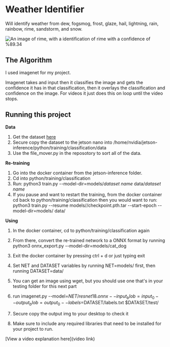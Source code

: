 # Weather Identifier

 Will identify weather from dew, fogsmog, frost, glaze, hail, lightning, rain, rainbow, rime,  sandstorm, and snow.

![An image of rime, with a identification of rime with a confidence of %89.34](file:///C:/Users/Windows/Desktop/weather_test_1.jpg)

## The Algorithm

I used imagenet for my project.

Imagenet takes and input then it classifies the image and gets the confidence it has in that classification, then it overlays the classification and confidence on the image. For videos it just does this on loop until the video stops.


## Running this project

**Data**
 1. Get the dataset [here](https://www.kaggle.com/datasets/jehanbhathena/weather-dataset/discussion)
 2. Secure copy the dataset to the jetson nano into /home/nvidia/jetson-inference/python/training/classification/data
 3. Use the file_mover.py in the reposotory to sort all of the data.

**Re-training**
 1. Go into the docker container from the jetson-inference folder.
 2. Cd into python/training/classification
 3. Run: python3 train.py --model-dir=models/_dataset name_ data/_dataset name_
 4. If you pause and want to restart the training, from the docker container cd back to
 python/training/classification then you would want to run:
 python3 train.py --resume models/<dataset name>/checkpoint.pth.tar --start-epoch <epoch    number you left off at> --model-dir=models/<dataset name> data/<dataset name>

**Using**
 1. In the docker container, cd to python/training/classification again
 2. From there, convert the re-trained network to a ONNX format by running python3
onnx_export.py --model-dir=models/cat_dog
 3. Exit the docker container by pressing ctrl + d or just typing exit
 4. Set NET and DATASET variables by running NET=models/<dataset name> first, then running
DATASET=data/<dataset name>
 5. You can get an image using wget, but you should use one that's in your testing folder
for this next part
 6. run imagenet.py --model=$NET/resnet18.onnx --input_blob=input_0 --output_blob=output_0
--labels=$DATASET/labels.txt $DATASET/test/<path to a classification img> <output img
name.jpg>
 7. Secure copy the output img to your desktop to check it

 

5. Make sure to include any required libraries that need to be installed for your project to run.

[View a video explanation here](video link)
